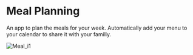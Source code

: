 # Meal Planning

An app to plan the meals for your week. Automatically add your menu to your calendar to share it with your familly.

![Meal_i1](https://user-images.githubusercontent.com/16020608/224318779-9aa0092e-03b3-45bf-b118-8fd9dce52765.png)
